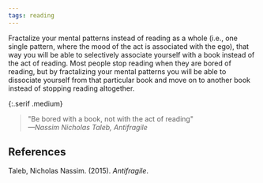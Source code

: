 ```yaml
---
tags: reading
---
```


Fractalize your mental patterns instead of reading as a whole (i.e., one single pattern, where the mood of the act is associated with the ego), that way you will be able to selectively associate yourself with a book instead of the act of reading. Most people stop reading when they are bored of reading, but by fractalizing your mental patterns you will be able to dissociate yourself from that particular book and move on to another book instead of stopping reading altogether.

{:.serif .medium}
> "Be bored with a book, not with the act of reading"<br/>
> <cite>—Nassim Nicholas Taleb, Antifragile</cite>

## References

Taleb, Nicholas Nassim. (2015). _Antifragile_.
